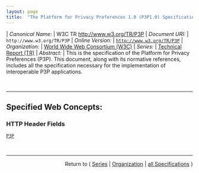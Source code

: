 ```yaml
---
layout: page
title:  "The Platform for Privacy Preferences 1.0 (P3P1.0) Specification"
---
```


| *Canonical Name:* | W3C TR http://www.w3.org/TR/P3P
| *Document URI:* | `http://www.w3.org/TR/P3P`
| *Online Version:* | [`http://www.w3.org/TR/P3P`](http://www.w3.org/TR/P3P)
| *Organization:* | [World Wide Web Consortium (W3C)](..  "List of specification series by this organization")
| *Series:* | [Technical Report (TR)](.  "List of specifications in this series")
| *Abstract:* | This is the specification of the Platform for Privacy Preferences (P3P). This document, along with its normative references, includes all the specification necessary for the implementation of interoperable P3P applications.

<br/>
<hr/>

## Specified Web Concepts:

### HTTP Header Fields

[`P3P`](/concepts/http-header/P3P "Any document retrieved by HTTP may point to a policy reference file through the use of a new response header, the P3P header. If a site is using P3P headers, it SHOULD include this on responses for all appropriate request methods, including HEAD and OPTIONS requests. The P3P header gives one or more comma-separated directives.")



<br/>
<hr/>

<p style="text-align: right">Return to ( <a href="./">Series</a> | <a href="../">Organization</a> | <a href="../../">all Specifications</a> )</p>